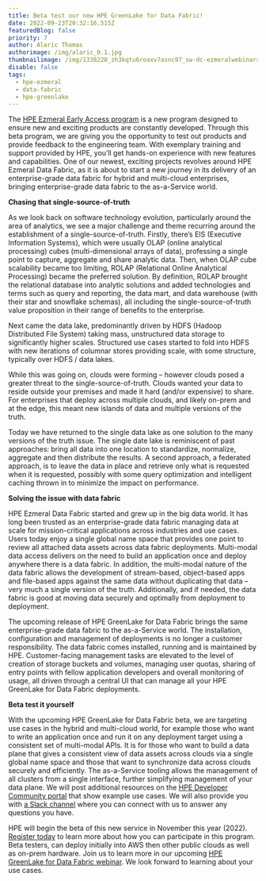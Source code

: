 ```yaml
---
title: Beta test our new HPE GreenLake for Data Fabric!
date: 2022-09-23T20:32:16.515Z
featuredBlog: false
priority: 7
author: Alaric Thomas
authorimage: /img/alaric_0.1.jpg
thumbnailimage: /img/1338228_zh3kqtu6roaxv7asnc97_sw-dc-ezmeralwebinars-220921-gldatafabric-v1c.jpg
disable: false
tags:
  - hpe-ezmeral
  - data-fabric
  - hpe-greenlake
---
```

The [HPE Ezmeral Early Access program](https://connect.hpe.com/HPEEzmeralEarlyAccess) is a new program designed to ensure new and exciting products are constantly developed. Through this beta program, we are giving you the opportunity to test out products and provide feedback to the engineering team. With exemplary training and support provided by HPE, you’ll get hands-on experience with new features and capabilities. One of our newest, exciting projects revolves around HPE Ezmeral Data Fabric, as it is about to start a new journey in its delivery of an enterprise-grade data fabric for hybrid and multi-cloud enterprises, bringing enterprise-grade data fabric to the as-a-Service world.

**Chasing that single-source-of-truth**

As we look back on software technology evolution, particularly around the area of analytics, we see a major challenge and theme recurring around the establishment of a single-source-of-truth. Firstly, there’s EIS (Executive Information Systems), which were usually OLAP (online analytical processing) cubes (multi-dimensional arrays of data), professing a single point to capture, aggregate and share analytic data. Then, when OLAP cube scalability became too limiting, ROLAP (Relational Online Analytical Processing) became the preferred solution. By definition, ROLAP brought the relational database into analytic solutions and added technologies and terms such as query and reporting, the data mart, and data warehouse (with their star and snowflake schemas), all including the single-source-of-truth value proposition in their range of benefits to the enterprise.

Next came the data lake, predominantly driven by HDFS (Hadoop Distributed File System) taking mass, unstructured data storage to significantly higher scales. Structured use cases started to fold into HDFS with new iterations of columnar stores providing scale, with some structure, typically over HDFS / data lakes.

While this was going on, clouds were forming – however clouds posed a greater threat to the single-source-of-truth. Clouds wanted your data to reside outside your premises and made it hard (and/or expensive) to share. For enterprises that deploy across multiple clouds, and likely on-prem and at the edge, this meant new islands of data and multiple versions of the truth.

Today we have returned to the single data lake as one solution to the many versions of the truth issue. The single date lake is reminiscent of past approaches: bring all data into one location to standardize, normalize, aggregate and then distribute the results. A second approach, a federated approach, is to leave the data in place and retrieve only what is requested when it is requested, possibly with some query optimization and intelligent caching thrown in to minimize the impact on performance.

**Solving the issue with data fabric**

HPE Ezmeral Data Fabric started and grew up in the big data world. It has long been trusted as an enterprise-grade data fabric managing data at scale for mission-critical applications across industries and use cases. Users today enjoy a single global name space that provides one point to review all attached data assets across data fabric deployments. Multi-modal data access delivers on the need to build an application once and deploy anywhere there is a data fabric. In addition, the multi-modal nature of the data fabric allows the development of stream-based, object-based apps and file-based apps against the same data without duplicating that data – very much a single version of the truth. Additionally, and if needed, the data fabric is good at moving data securely and optimally from deployment to deployment. 

The upcoming release of HPE GreenLake for Data Fabric brings the same enterprise-grade data fabric to the as-a-Service world. The installation, configuration and management of deployments is no longer a customer responsibility. The data fabric comes installed, running and is maintained by HPE. Customer-facing management tasks are elevated to the level of creation of storage buckets and volumes, managing user quotas, sharing of entry points with fellow application developers and overall monitoring of usage, all driven through a central UI that can manage all your HPE GreenLake for Data Fabric deployments.

**Beta test it yourself**

With the upcoming HPE GreenLake for Data Fabric beta, we are targeting use cases in the hybrid and multi-cloud world, for example those who want to write an application once and run it on any deployment target using a consistent set of multi-modal APIs. It is for those who want to build a data plane that gives a consistent view of data assets across clouds via a single global name space and those that want to synchronize data across clouds securely and efficiently. The as-a-Service tooling allows the management of all clusters from a single interface, further simplifying management of your data plane. We will post additional resources on the [HPE Developer Community portal](https://developer.hpe.com/) that show example use cases. We will also provide you with [a Slack channel](https://hpedev.slack.com/archives/C044E295003) where you can connect with us to answer any questions you have.

HPE will begin the beta of this new service in November this year (2022). [Register today](https://connect.hpe.com/HPEGreenLakeEarlyAccessDataFabric) to learn more about how you can participate in this program. Beta testers, can deploy initially into AWS then other public clouds as well as on-prem hardware. Join us to learn more in our upcoming [HPE GreenLake for Data Fabric webinar](https://hpe.zoom.us/webinar/register/3716641878854/WN_xLR2ynonSi6SojUswkVmRw). We look forward to learning about your use cases.